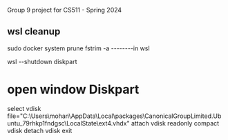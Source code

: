 Group 9 project for CS511 - Spring 2024


## wsl cleanup
sudo docker system prune
fstrim -a --------in wsl



wsl --shutdown
diskpart
# open window Diskpart
select vdisk file="C:\Users\mohan\AppData\Local\packages\CanonicalGroupLimited.Ubuntu_79rhkp1fndgsc\LocalState\ext4.vhdx"
attach vdisk readonly
compact vdisk
detach vdisk
exit